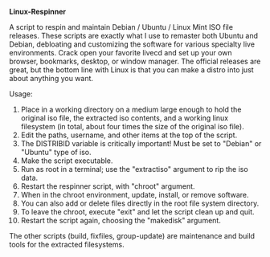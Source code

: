 **Linux-Respinner**

A script to respin and maintain Debian / Ubuntu / Linux Mint ISO file releases.
These scripts are exactly what I use to remaster both Ubuntu and Debian, debloating and customizing the software for various specialty live environments.
Crack open your favorite livecd and set up your own browser, bookmarks, desktop, or window manager. The official releases are great, but the bottom line with Linux is that you can make a distro into just about anything you want.

Usage:

1) Place in a working directory on a medium large enough to hold the original iso file, the extracted iso contents, and a working linux filesystem (in total, about four times the size of the original iso file).
2) Edit the paths, username, and other items at the top of the script.
3) The DISTRIBID variable is critically important! Must be set to "Debian" or "Ubuntu" type of iso.
4) Make the script executable.
5) Run as root in a terminal; use the "extractiso" argument to rip the iso data.
6) Restart the respinner script, with "chroot" argument.
7) When in the chroot environment, update, install, or remove software.
8) You can also add or delete files directly in the root file system directory.
9) To leave the chroot, execute "exit" and let the script clean up and quit.
10) Restart the script again, choosing the "makedisk" argument.

The other scripts (build, fixfiles, group-update) are maintenance and build tools for the extracted filesystems.

